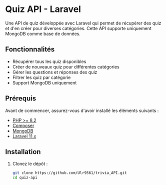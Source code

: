 # Quiz API - Laravel

Une API de quiz développée avec Laravel qui permet de récupérer des quiz et d'en créer pour diverses catégories. Cette API supporte uniquement MongoDB comme base de données.

## Fonctionnalités

- Récupérer tous les quiz disponibles
- Créer de nouveaux quiz pour différentes catégories
- Gérer les questions et réponses des quiz
- Filtrer les quiz par catégorie
- Support MongoDB uniquement

## Prérequis

Avant de commencer, assurez-vous d'avoir installé les éléments suivants :

- [PHP >= 8.2](https://www.php.net/)
- [Composer](https://getcomposer.org/)
- [MongoDB](https://www.mongodb.com/)
- [Laravel 11.x](https://laravel.com/)

## Installation

1. Clonez le dépôt :

   ```bash
   git clone https://github.com/Ulr9561/trivia_API.git
   cd quiz-api
   ```

   
